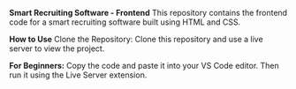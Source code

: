 **Smart Recruiting Software - Frontend**
This repository contains the frontend code for a smart recruiting software built using HTML and CSS.

**How to Use**
Clone the Repository:
Clone this repository and use a live server to view the project.

**For Beginners:**
Copy the code and paste it into your VS Code editor. Then run it using the Live Server extension.
